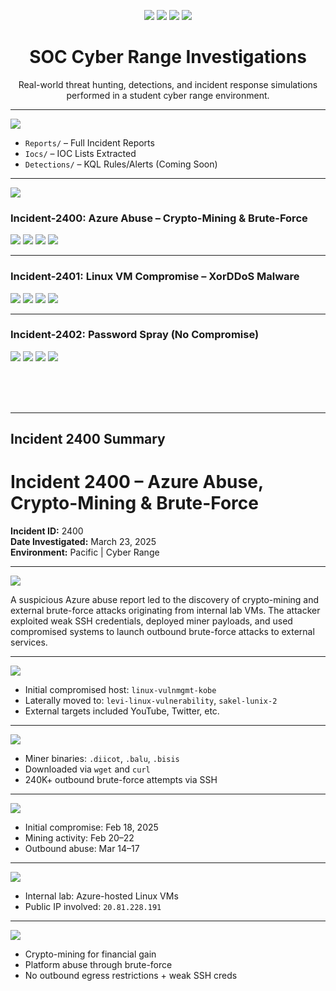 <p align="center">
  <img src="https://img.shields.io/badge/-Microsoft_Sentinel-0078D4?style=for-the-badge&logo=Microsoft&logoColor=white" />
  <img src="https://img.shields.io/badge/-Microsoft_Defender_for_Endpoint-00A4EF?style=for-the-badge&logo=Microsoft&logoColor=white" />
  <img src="https://img.shields.io/badge/-Threat_Intelligence-FF4500?style=for-the-badge&logo=VirusTotal&logoColor=white" />
  <img src="https://img.shields.io/badge/-KQL-000000?style=for-the-badge&logo=codeforces&logoColor=white" />
</p>

<h1 align="center">SOC Cyber Range Investigations</h1>

<p align="center">
  Real-world threat hunting, detections, and incident response simulations performed in a student cyber range environment.
</p>

---

<img src="https://img.shields.io/badge/REPOSITORY_STRUCTURE-24292e?style=for-the-badge&logo=github&logoColor=white" />

- `Reports/` – Full Incident Reports  
- `Iocs/` – IOC Lists Extracted  
- `Detections/` – KQL Rules/Alerts (Coming Soon)

---

<img src="https://img.shields.io/badge/INCIDENT_LIBRARY-0078D4?style=for-the-badge&logo=azuredevops&logoColor=white" />

### Incident-2400: Azure Abuse – Crypto-Mining & Brute-Force  
<a href="./Reports/incident-2400-azure-abuse-crypto-mining-brute-force.pdf"><img src="https://img.shields.io/badge/-Full_Report-grey?style=for-the-badge&logo=readthedocs&logoColor=white" /></a>
<a href="#incident-2400-summary"><img src="https://img.shields.io/badge/-Summary-blue?style=for-the-badge&logo=markdowngit&logoColor=white" /></a>
<a href="./Iocs/incident-2400-iocs.csv"><img src="https://img.shields.io/badge/-IOCs-orange?style=for-the-badge&logo=virustotal&logoColor=white" /></a>
<a href="./Detections/incident-2400-detections.kql"><img src="https://img.shields.io/badge/-Detections-purple?style=for-the-badge&logo=microsoft&logoColor=white" /></a>

---

### Incident-2401: Linux VM Compromise – XorDDoS Malware  
<a href="./Reports/incident-2401-linux-vm-xorddos-compromise.pdf"><img src="https://img.shields.io/badge/-Full_Report-grey?style=for-the-badge&logo=readthedocs&logoColor=white" /></a>
<a href="#incident-2401-summary"><img src="https://img.shields.io/badge/-Summary-blue?style=for-the-badge&logo=markdowngit&logoColor=white" /></a>
<a href="./Iocs/incident-2401-iocs.csv"><img src="https://img.shields.io/badge/-IOCs-orange?style=for-the-badge&logo=virustotal&logoColor=white" /></a>
<a href="./Detections/incident-2401-detections.kql"><img src="https://img.shields.io/badge/-Detections-purple?style=for-the-badge&logo=microsoft&logoColor=white" /></a>

---

### Incident-2402: Password Spray (No Compromise)  
<a href="./Reports/incident-2402-password-spray-finallabscott.pdf"><img src="https://img.shields.io/badge/-Full_Report-grey?style=for-the-badge&logo=readthedocs&logoColor=white" /></a>
<a href="#incident-2402-summary"><img src="https://img.shields.io/badge/-Summary-blue?style=for-the-badge&logo=markdowngit&logoColor=white" /></a>
<a href="./Iocs/incident-2402-iocs.csv"><img src="https://img.shields.io/badge/-IOCs-orange?style=for-the-badge&logo=virustotal&logoColor=white" /></a>
<a href="./Detections/incident-2402-detections.kql"><img src="https://img.shields.io/badge/-Detections-purple?style=for-the-badge&logo=microsoft&logoColor=white" /></a>



<br><br><br>

---

## Incident 2400 Summary  
# Incident 2400 – Azure Abuse, Crypto-Mining & Brute-Force  
**Incident ID:** 2400  
**Date Investigated:** March 23, 2025  
**Environment:** Pacific | Cyber Range

---

<img src="https://img.shields.io/badge/-INCIDENT_SUMMARY-0078D4?style=for-the-badge&logo=bookstack&logoColor=white" />

A suspicious Azure abuse report led to the discovery of crypto-mining and external brute-force attacks originating from internal lab VMs. The attacker exploited weak SSH credentials, deployed miner payloads, and used compromised systems to launch outbound brute-force attacks to external services.

---

<img src="https://img.shields.io/badge/-WHO-000000?style=for-the-badge&logo=github&logoColor=white" />

- Initial compromised host: `linux-vulnmgmt-kobe`  
- Laterally moved to: `levi-linux-vulnerability`, `sakel-lunix-2`  
- External targets included YouTube, Twitter, etc.

---

<img src="https://img.shields.io/badge/-WHAT-000000?style=for-the-badge&logo=github&logoColor=white" />

- Miner binaries: `.diicot`, `.balu`, `.bisis`  
- Downloaded via `wget` and `curl`  
- 240K+ outbound brute-force attempts via SSH

---

<img src="https://img.shields.io/badge/-WHEN-000000?style=for-the-badge&logo=github&logoColor=white" />

- Initial compromise: Feb 18, 2025  
- Mining activity: Feb 20–22  
- Outbound abuse: Mar 14–17

---

<img src="https://img.shields.io/badge/-WHERE-000000?style=for-the-badge&logo=github&logoColor=white" />

- Internal lab: Azure-hosted Linux VMs  
- Public IP involved: `20.81.228.191`

---

<img src="https://img.shields.io/badge/-WHY-000000?style=for-the-badge&logo=github&logoColor=white" />

- Crypto-mining for financial gain  
- Platform abuse through brute-force  
- No outbound egress restrictions + weak SSH creds
